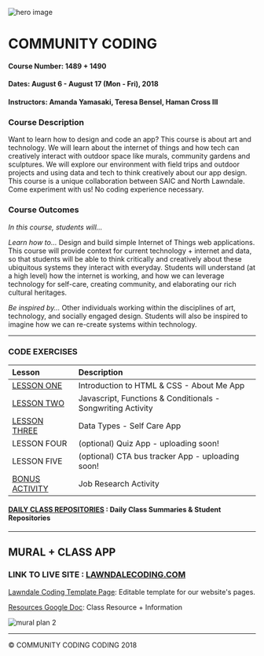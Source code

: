 ![hero image](./../assets/hero.jpg)

# COMMUNITY CODING

#### Course Number: 1489 + 1490
#### Dates: August 6 - August 17 (Mon - Fri), 2018
#### Instructors: Amanda Yamasaki, Teresa Bensel, Haman Cross III

### Course Description
Want to learn how to design and code an app? This course is about art and technology. We will learn about the internet of things and how tech can creatively interact with outdoor space like murals, community gardens and sculptures. We will explore our environment with field trips and outdoor projects and using data and tech to think creatively about our app design. This course is a unique collaboration between SAIC and North Lawndale. Come experiment with us! 
No coding experience necessary.   


### Course Outcomes
*In this course, students will...*

*Learn how to…* Design and build simple Internet of Things web applications. This course will provide context for current technology + internet and data, so that students will be able to think critically and creatively about these ubiquitous systems they interact with everyday.  Students will understand (at a high level) how the internet is working, and how we can leverage technology for self-care, creating community, and elaborating our rich cultural heritages. 

*Be inspired by…* Other individuals working within the disciplines of art, technology, and socially engaged design.  Students will also be inspired to imagine how we can re-create systems within technology.  


***

### CODE EXERCISES

|Lesson|Description|
|:---|:---|
|[LESSON ONE](./1_lesson)| Introduction to HTML & CSS - About Me App|
|[LESSON TWO](./2_lesson)| Javascript, Functions & Conditionals - Songwriting Activity|
|[LESSON THREE](./3_lesson)| Data Types - Self Care App|
|LESSON FOUR| (optional) Quiz App - uploading soon!|
|LESSON FIVE| (optional) CTA bus tracker App - uploading soon!|
|[BONUS ACTIVITY](./job_activity)| Job Research Activity|

#### [DAILY CLASS REPOSITORIES](./student_repositories) : Daily Class Summaries & Student Repositories

***

## MURAL + CLASS APP

### LINK TO LIVE SITE : [LAWNDALECODING.COM](https://lawndalecoding.com/)

[Lawndale Coding Template Page](https://glitch.com/edit/#!/lawndalecoding-template): Editable template for our website's pages.

[Resources Google Doc](https://docs.google.com/document/d/1ZR6oJjrbNmkgdz8zqibETfTppLs7pC6LQnZlhBiQwP4/edit?ts=5b744070): Class Resource + Information

![mural plan 2](./../assets/kanban.jpg)

***

© COMMUNITY CODING CODING 2018

